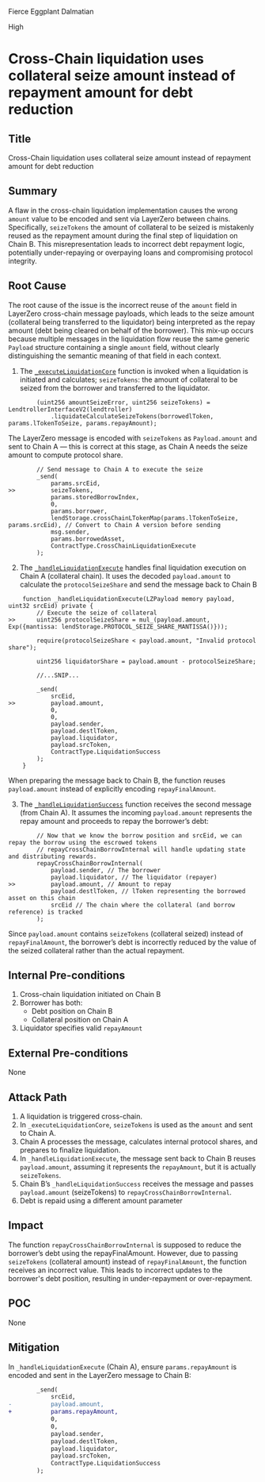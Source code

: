 Fierce Eggplant Dalmatian

High

# Cross-Chain liquidation uses collateral seize amount instead of repayment amount for debt reduction

## Title
Cross-Chain liquidation uses collateral seize amount instead of repayment amount for debt reduction

## Summary
A flaw in the cross-chain liquidation implementation causes the wrong `amount` value to be encoded and sent via LayerZero between chains. Specifically, `seizeTokens` the amount of collateral to be seized is mistakenly reused as the repayment amount during the final step of liquidation on Chain B. This misrepresentation leads to incorrect debt repayment logic, potentially under-repaying or overpaying loans and compromising protocol integrity.

## Root Cause 
The root cause of the issue is the incorrect reuse of the `amount` field in LayerZero cross-chain message payloads, which leads to the seize amount (collateral being transferred to the liquidator) being interpreted as the repay amount (debt being cleared on behalf of the borrower). This mix-up occurs because multiple messages in the liquidation flow reuse the same generic `Payload` structure containing a single `amount` field, without clearly distinguishing the semantic meaning of that field in each context.

1. The [`_executeLiquidationCore`](https://github.com/sherlock-audit/2025-05-lend-audit-contest/blob/main/Lend-V2/src/LayerZero/CrossChainRouter.sol#L264-L285) function is invoked when a liquidation is initiated and calculates; 
`seizeTokens`: the amount of collateral to be seized from the borrower and transferred to the liquidator.
```solidity
        (uint256 amountSeizeError, uint256 seizeTokens) = LendtrollerInterfaceV2(lendtroller)
            .liquidateCalculateSeizeTokens(borrowedlToken, params.lTokenToSeize, params.repayAmount);
```

The LayerZero message is encoded with `seizeTokens` as `Payload.amount` and sent to Chain A — this is correct at this stage, as Chain A needs the seize amount to compute protocol share.
```solidity
        // Send message to Chain A to execute the seize
        _send(
            params.srcEid,
>>          seizeTokens,
            params.storedBorrowIndex,
            0,
            params.borrower,
            lendStorage.crossChainLTokenMap(params.lTokenToSeize, params.srcEid), // Convert to Chain A version before sending
            msg.sender,
            params.borrowedAsset,
            ContractType.CrossChainLiquidationExecute
        );
```


2. The [`_handleLiquidationExecute`](https://github.com/sherlock-audit/2025-05-lend-audit-contest/blob/main/Lend-V2/src/LayerZero/CrossChainRouter.sol#L312-L366) handles final liquidation execution on Chain A (collateral chain). It uses the decoded `payload.amount` to calculate the `protocolSeizeShare` and send the message back to Chain B
```solidity
    function _handleLiquidationExecute(LZPayload memory payload, uint32 srcEid) private {
        // Execute the seize of collateral
>>      uint256 protocolSeizeShare = mul_(payload.amount, Exp({mantissa: lendStorage.PROTOCOL_SEIZE_SHARE_MANTISSA()}));

        require(protocolSeizeShare < payload.amount, "Invalid protocol share");

        uint256 liquidatorShare = payload.amount - protocolSeizeShare;

        //...SNIP...

        _send(
            srcEid,
>>          payload.amount,
            0,
            0,
            payload.sender,
            payload.destlToken,
            payload.liquidator,
            payload.srcToken,
            ContractType.LiquidationSuccess
        );
    }
```
When preparing the message back to Chain B, the function reuses `payload.amount` instead of explicitly encoding `repayFinalAmount`.

3. The [`_handleLiquidationSuccess`](https://github.com/sherlock-audit/2025-05-lend-audit-contest/blob/main/Lend-V2/src/LayerZero/CrossChainRouter.sol#L443-L471) function receives the second message (from Chain A). It assumes the incoming `payload.amount` represents the repay amount and proceeds to repay the borrower’s debt:
```solidity
        // Now that we know the borrow position and srcEid, we can repay the borrow using the escrowed tokens
        // repayCrossChainBorrowInternal will handle updating state and distributing rewards.
        repayCrossChainBorrowInternal(
            payload.sender, // The borrower
            payload.liquidator, // The liquidator (repayer)
>>          payload.amount, // Amount to repay
            payload.destlToken, // lToken representing the borrowed asset on this chain
            srcEid // The chain where the collateral (and borrow reference) is tracked
        );
```
Since `payload.amount` contains `seizeTokens` (collateral seized) instead of `repayFinalAmount`, the borrower’s debt is incorrectly reduced by the value of the seized collateral rather than the actual repayment.

## Internal Pre-conditions
1. Cross-chain liquidation initiated on Chain B
2. Borrower has both:
   - Debt position on Chain B
   - Collateral position on Chain A
3. Liquidator specifies valid `repayAmount`

## External Pre-conditions
None

## Attack Path
1. A liquidation is triggered cross-chain.
2. In `_executeLiquidationCore`, `seizeTokens` is used as the `amount` and sent to Chain A.
3. Chain A processes the message, calculates internal protocol shares, and prepares to finalize liquidation.
4. In `_handleLiquidationExecute`, the message sent back to Chain B reuses `payload.amount`, assuming it represents the `repayAmount`, but it is actually `seizeTokens`.
5. Chain B’s `_handleLiquidationSuccess` receives the message and passes `payload.amount` (seizeTokens) to `repayCrossChainBorrowInternal`.
6. Debt is repaid using a different amount parameter

## Impact
The function `repayCrossChainBorrowInternal` is supposed to reduce the borrower’s debt using the repayFinalAmount. However, due to passing `seizeTokens` (collateral amount) instead of `repayFinalAmount`, the function receives an incorrect value. This leads to incorrect updates to the borrower's debt position, resulting in under-repayment or over-repayment.

## POC
None

## Mitigation
In `_handleLiquidationExecute` (Chain A), ensure `params.repayAmount` is encoded and sent in the LayerZero message to Chain B:
```diff
        _send(
            srcEid,
-           payload.amount,
+           params.repayAmount,
            0,
            0,
            payload.sender,
            payload.destlToken,
            payload.liquidator,
            payload.srcToken,
            ContractType.LiquidationSuccess
        );
```
